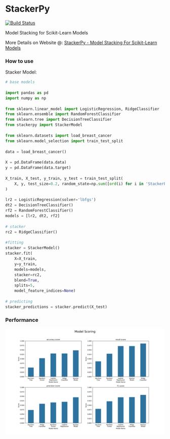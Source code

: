 # StackerPy

[![Build Status](https://travis-ci.org/philipkalinda/stackerpy.svg?branch=master)](https://travis-ci.org/philipkalinda/stackerpy)

Model Stacking for Scikit-Learn Models
 
More Details on Website @: [StackerPy - Model Stacking For Scikit-Learn Models](https://philipkalinda.com/ds10)


### How to use
Stacker Model:
```py
# base models

import pandas as pd
import numpy as np

from sklearn.linear_model import LogisticRegression, RidgeClassifier
from sklearn.ensemble import RandomForestClassifier
from sklearn.tree import DecisionTreeClassifier
from stackerpy import StackerModel

from sklearn.datasets import load_breast_cancer
from sklearn.model_selection import train_test_split

data = load_breast_cancer()

X = pd.DataFrame(data.data)
y = pd.DataFrame(data.target)

X_train, X_test, y_train, y_test = train_test_split(
    X, y, test_size=0.2, random_state=np.sum([ord(i) for i in 'StackerPy'])
)

lr2 = LogisticRegression(solver='lbfgs')
dt2 = DecisionTreeClassifier()
rf2 = RandomForestClassifier()
models = [lr2, dt2, rf2]

# stacker
rc2 = RidgeClassifier()

#fitting
stacker = StackerModel()
stacker.fit(
    X=X_train,
    y=y_train,
    models=models,
    stacker=rc2,
    blend=True,
    splits=5,
    model_feature_indices=None)

# predicting
stacker_predictions = stacker.predict(X_test)
```

### Performance

![Results](https://raw.githubusercontent.com/philipkalinda/StackerPy/master/stackerpy/Model%20Scoring%20Results.png)
